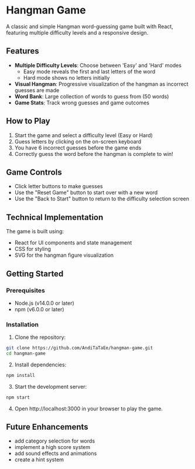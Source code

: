 # Hangman Game

A classic and simple Hangman word-guessing game built with React, featuring multiple difficulty levels and a responsive design.

## Features

- **Multiple Difficulty Levels**: Choose between 'Easy' and 'Hard' modes
  - Easy mode reveals the first and last letters of the word
  - Hard mode shows no letters initially
- **Visual Hangman**: Progressive visualization of the hangman as incorrect guesses are made
- **Word Bank**: Large collection of words to guess from (50 words)
- **Game Stats**: Track wrong guesses and game outcomes

## How to Play

1. Start the game and select a difficulty level (Easy or Hard)
2. Guess letters by clicking on the on-screen keyboard
3. You have 6 incorrect guesses before the game ends
4. Correctly guess the word before the hangman is complete to win!

## Game Controls

- Click letter buttons to make guesses
- Use the "Reset Game" button to start over with a new word
- Use the "Back to Start" button to return to the difficulty selection screen

## Technical Implementation

The game is built using:
- React for UI components and state management
- CSS for styling
- SVG for the hangman figure visualization

## Getting Started

### Prerequisites

- Node.js (v14.0.0 or later)
- npm (v6.0.0 or later)

### Installation

1. Clone the repository:
```bash
git clone https://github.com/AndiTaTaEe/hangman-game.git
cd hangman-game
```

2. Install dependencies: 
```bash
npm install
```

3. Start the development server:
```bash
npm start
```

4. Open http://localhost:3000 in your browser to play the game.

## Future Enhancements
- add category selection for words
- implement a high score system
- add sound effects and animations
- create a hint system

